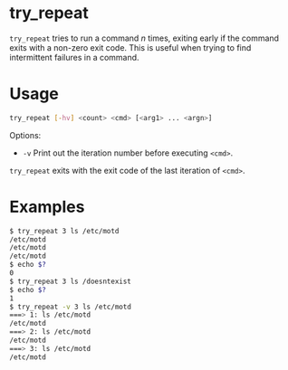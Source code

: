 # try_repeat

`try_repeat` tries to run a command *n* times, exiting early if the command
exits with a non-zero exit code. This is useful when trying to find
intermittent failures in a command.


# Usage

```sh
try_repeat [-hv] <count> <cmd> [<arg1> ... <argn>]
```

Options:

 * `-v` Print out the iteration number before executing `<cmd>`.

`try_repeat` exits with the exit code of the last iteration of `<cmd>`.


# Examples

```sh
$ try_repeat 3 ls /etc/motd
/etc/motd
/etc/motd
/etc/motd
$ echo $?
0
$ try_repeat 3 ls /doesntexist
$ echo $?
1
$ try_repeat -v 3 ls /etc/motd
===> 1: ls /etc/motd
/etc/motd
===> 2: ls /etc/motd
/etc/motd
===> 3: ls /etc/motd
/etc/motd
```
